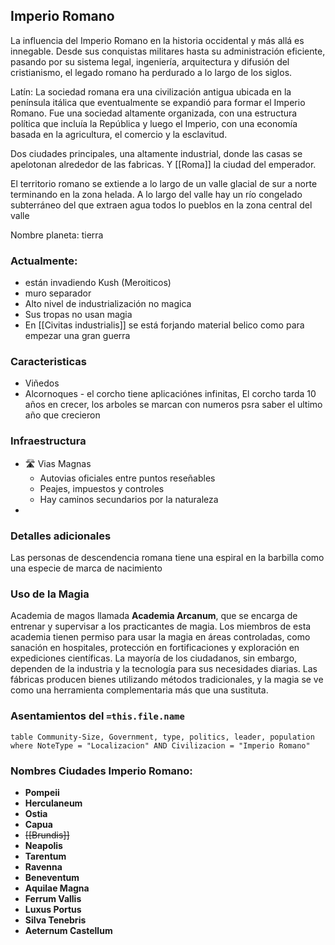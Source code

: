 ## Imperio Romano

La influencia del Imperio Romano en la historia occidental y más allá es innegable. Desde sus conquistas militares hasta su administración eficiente, pasando por su sistema legal, ingeniería, arquitectura y difusión del cristianismo, el legado romano ha perdurado a lo largo de los siglos.

Latín: La sociedad romana era una civilización antigua ubicada en la península itálica que eventualmente se expandió para formar el Imperio Romano. Fue una sociedad altamente organizada, con una estructura política que incluía la República y luego el Imperio, con una economía basada en la agricultura, el comercio y la esclavitud.

Dos ciudades principales, una altamente industrial, donde las casas se apelotonan alrededor de las fabricas. Y [[Roma]] la ciudad del emperador.

El territorio romano se extiende a lo largo de un valle glacial de sur a norte terminando en la zona helada. A lo largo del valle hay un río congelado subterráneo del que extraen agua todos lo pueblos en la zona central del valle

Nombre planeta: tierra

### Actualmente: 

- están invadiendo Kush (Meroiticos)
- muro separador
- Alto nivel de industrialización no magica
- Sus tropas no usan magia
- En [[Civitas industrialis]] se está forjando material belico como para empezar una gran guerra

### Caracteristicas
- Viñedos
- Alcornoques - el corcho tiene aplicaciónes infinitas, El corcho tarda 10 años en crecer, los arboles se marcan con numeros psra saber el ultimo año que crecieron

### Infraestructura
- 🛣️ Vias Magnas
	- Autovias oficiales entre puntos reseñables
	- Peajes, impuestos y controles
	- Hay caminos secundarios por la naturaleza
- 

### Detalles adicionales

Las personas de descendencia romana tiene una espiral en la barbilla como una especie de marca de nacimiento

### Uso de la Magia
Academia de magos llamada **Academia Arcanum**, que se encarga de entrenar y supervisar a los practicantes de magia. Los miembros de esta academia tienen permiso para usar la magia en áreas controladas, como sanación en hospitales, protección en fortificaciones y exploración en expediciones científicas. La mayoría de los ciudadanos, sin embargo, dependen de la industria y la tecnología para sus necesidades diarias. Las fábricas producen bienes utilizando métodos tradicionales, y la magia se ve como una herramienta complementaria más que una sustituta.

### Asentamientos del `=this.file.name`
```dataview
table Community-Size, Government, type, politics, leader, population
where NoteType = "Localizacion" AND Civilizacion = "Imperio Romano"
```



 ### Nombres Ciudades Imperio Romano:
- **Pompeii**
- **Herculaneum**
- **Ostia**
- **Capua**
- ~~[[Brundis]]~~
- **Neapolis**
- **Tarentum**
- **Ravenna**
- **Beneventum**
- **Aquilae Magna**
- **Ferrum Vallis**
- **Luxus Portus**
- **Silva Tenebris**
- **Aeternum Castellum**